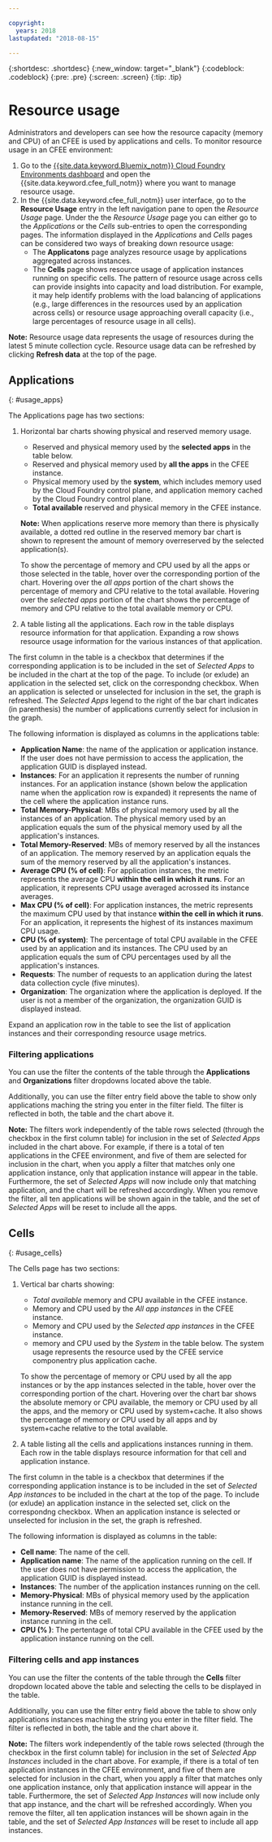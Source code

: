 ```yaml
---

copyright:
  years: 2018
lastupdated: "2018-08-15"

---
```


{:shortdesc: .shortdesc}
{:new_window: target="_blank"}
{:codeblock: .codeblock}
{:pre: .pre}
{:screen: .screen}
{:tip: .tip}

# Resource usage

Administrators and developers can see how the resource capacity (memory and CPU) of an CFEE is used by applications and cells. To monitor resource usage in an CFEE environment:

1. Go to the [{{site.data.keyword.Bluemix_notm}} Cloud Foundry Environments dashboard](https://console.bluemix.net/dashboard/cloudfoundry?filter=cf_environments) and open the {{site.data.keyword.cfee_full_notm}} where you want to manage resource usage.
2. In the {{site.data.keyword.cfee_full_notm}} user interface, go to the **Resource Usage** entry in the left navigation pane to open the _Resource Usage_ page. Under the the _Resource Usage_ page you can either go to the _Applications_ or the _Cells_ sub-entries to open the corresponding pages.  The information displayed in the _Applications_ and _Cells_ pages can be considered two ways of breaking down resource usage:
   * The **Applicatons** page analyzes resource usage by applications aggregated across instances.
   * The **Cells** page shows resource usage of application instances running on specific cells. The pattern of resource usage across cells can provide insights into capacity and load distribution.  For example, it may help identify problems with the load balancing of applications (e.g., large differences in the resources used by an application across cells) or resource usage approaching overall capacity (i.e., large percentages of resource usage in all cells).

**Note:** Resource usage data represents the usage of resources during the latest 5 minute collection cycle. Resource usage data can be refreshed by clicking **Refresh data** at the top of the page.

## Applications
{: #usage_apps}

The Applications page has two sections:
1. Horizontal bar charts showing physical and reserved memory usage.
   * Reserved and physical memory used by the **selected apps** in the table below.
   * Reserved and physical memory used by **all the apps** in the CFEE instance.
   * Physical memory used by the **system**, which includes memory used by the Cloud Foundry control plane, and application memory cached by the Cloud Foundry control plane.
   * **Total available** reserved and physical memory in the CFEE instance.
   
   **Note:** When applications reserve more memory than there is physically available, a dotted red outline in the reserved memory bar chart is shown to represent the amount of memory overreserved by the selected application(s).

   To show the percentage of memory and CPU used by all the apps or those selected in the table, hover over the corresponding portion of the chart.  Hovering over the *all apps* portion of the chart shows the percentage of memory and CPU relative to the total available. Hovering over the *selected apps* portion of the chart shows the percentage of memory and CPU relative to the total available memory or CPU.

2. A table listing all the applications.  Each row in the table displays resource information for that application.  Expanding a row shows resource usage information for the various instances of that application.

  The first column in the table is a checkbox that determines if the corresponding application is to be included in the set of *Selected Apps* to be included in the chart at the top of the page. To include (or exlude) an application in the selected set, click on the correspondng checkbox.  When an application is selected or unselected for inclusion in the set, the graph is refreshed.  The _Selected Apps_ legend to the right of the bar chart indicates (in parenthesis) the number of applications currently select for inclusion in the graph.

  The following information is displayed as columns in the applications table:
   * **Application Name**: the name of the application or application instance. If the user does not have permission to access the application, the application GUID is displayed instead.
   * **Instances**: For an application it represents the number of running instances.  For an application instance (shown below the application name when the application row is expanded) it represents the name of the cell where the application instance runs.
   * **Total Memory-Physical**: MBs of physical memory used by all the instances of an application.  The physical memory used by an application equals the sum of the physical memory used by all the application's instances.
   * **Total Memory-Reserved**: MBs of memory reserved by all the instances of an application.  The memory reserved by an application equals the sum of the memory reserved by all the application's instances.
   * **Average CPU (% of cell)**: For application instances, the metric represents the average CPU **within the cell in which it runs**.  For an application, it represents CPU usage averaged acrossed its instance averages.
   * **Max CPU (% of cell)**: For application instances, the metric represents the maximum CPU used by that instance **within the cell in which it runs**.  For an application, it represents the highest of its instances maximum CPU usage.
   * **CPU (% of system)**: The percentage of total CPU available in the CFEE used by an application and its instances.  The CPU used by an application equals the sum of CPU percentages used by all the application's instances.
   * **Requests**: The number of requests to an application during the latest data collection cycle (five minutes).
   * **Organization**: The organization where the application is deployed. If the user is not a member of the organization, the organization GUID is displayed instead.

Expand an application row in the table to see the list of application instances and their corresponding resource usage metrics.

### Filtering applications
You can use the filter the contents of the table through the **Applications** and **Organizations** filter dropdowns located above the table.

Additionally, you can use the filter entry field above the table to show only applications maching the string you enter in the filter field.  The filter is reflected in both, the table and the chart above it.

**Note:** The filters work independently of the table rows selected (through the checkbox in the first column table) for inclusion in the set of _Selected Apps_ included in the chart above. For example,  if there is a total of ten applications in the CFEE environment, and five of them are selected for inclusion in the chart, when you apply a filter that matches only one application instance, only that application instance will appear in the table.  Furthermore, the set of _Selected Apps_ will now include only that matching application, and the chart will be refreshed accordingly.  When you remove the filter, all ten applications will be shown again in the table, and the set of _Selected Apps_ will be reset to include all the apps.


## Cells
{: #usage_cells}

The Cells page has two sections:
1. Vertical bar charts showing:
   * *Total available* memory and CPU available in the CFEE instance.
   * Memory and CPU used by the *All app instances* in the CFEE instance.
   * Memory and CPU used by the *Selected app instances* in the CFEE instance.
   * memory and CPU used by the *System* in the table below.  The system usage represents the resource used by the CFEE service componentry plus application cache.

   To show the percentage of memory or CPU used by all the app instances or by the app instances selected in the table, hover over the corresponding portion of the chart.  Hovering over the chart bar shows the absolute memory or CPU available, the memory or CPU used by all the apps, and the memory or CPU used by system+cache.  It also shows the percentage of memory or CPU used by all apps and by system+cache relative to the total available.

2. A table listing all the cells and applications instances running in them.  Each row in the table displays resource information for that cell and application instance.

  The first column in the table is a checkbox that determines if the corresponding application instance is to be included in the set of *Selected App instances* to be included in the chart at the top of the page. To include (or exlude) an application instance in the selected set, click on the correspondng checkbox.  When an application instance is selected or unselected for inclusion in the set, the graph is refreshed.

  The following information is displayed as columns in the table:
   * **Cell name**: The name of the cell.
   * **Application name**: The name of the application running on the cell. If the user does not have permission to access the application, the application GUID is displayed instead.
   * **Instances**: The number of the application instances running on the cell.
   * **Memory-Physical**: MBs of physical memory used by the application instance running in the cell.
   * **Memory-Reserved**: MBs of memory reserved by the application instance running in the cell.
   * **CPU (% )**: The pertentage of total CPU available in the CFEE used by the application instance running on the  cell.

### Filtering cells and app instances
You can use the filter the contents of the table through the **Cells** filter dropdown located above the table and selecting the cells to be displayed in the table.

Additionally, you can use the filter entry field above the table to show only applications instances maching the string you enter in the filter field.  The filter is reflected in both, the table and the chart above it.

**Note:** The filters work independently of the table rows selected (through the checkbox in the first column table) for inclusion in the set of _Selected App Instances_ included in the chart above. For example,  if there is a total of ten application instances in the CFEE environment, and five of them are selected for inclusion in the chart, when you apply a filter that matches only one application instance, only that application instance will appear in the table.  Furthermore, the set of _Selected App Instances_ will now include only that app instance, and the chart will be refreshed accordingly.  When you remove the filter, all ten application instances will be shown again in the table, and the set of _Selected App Instances_  will be reset to include all app instances.
